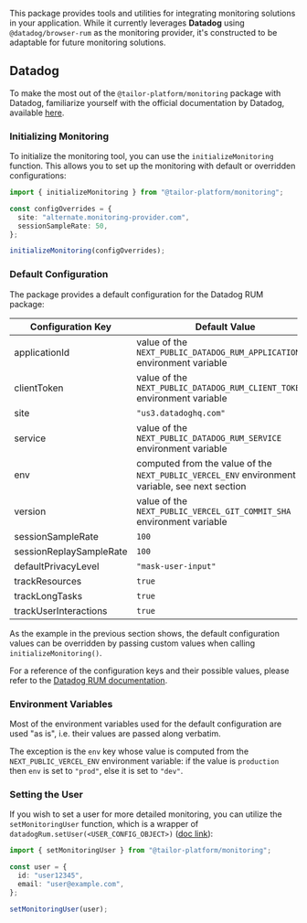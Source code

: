 This package provides tools and utilities for integrating monitoring solutions in your application. While it currently leverages **Datadog** using `@datadog/browser-rum` as the monitoring provider, it's constructed to be adaptable for future monitoring
solutions.

## Datadog

To make the most out of the `@tailor-platform/monitoring` package with Datadog, familiarize yourself with the official documentation by Datadog, available [here](https://docs.datadoghq.com/real_user_monitoring/browser).

### Initializing Monitoring

To initialize the monitoring tool, you can use the `initializeMonitoring` function. This allows you to set up the
monitoring with default or overridden configurations:

```ts
import { initializeMonitoring } from "@tailor-platform/monitoring";

const configOverrides = {
  site: "alternate.monitoring-provider.com",
  sessionSampleRate: 50,
};

initializeMonitoring(configOverrides);
```

### Default Configuration

The package provides a default configuration for the Datadog RUM package:

| Configuration Key       | Default Value                                                                                  |
| ----------------------- | ---------------------------------------------------------------------------------------------- |
| applicationId           | value of the `NEXT_PUBLIC_DATADOG_RUM_APPLICATION_ID` environment variable                     |
| clientToken             | value of the `NEXT_PUBLIC_DATADOG_RUM_CLIENT_TOKEN` environment variable                       |
| site                    | `"us3.datadoghq.com"`                                                                          |
| service                 | value of the `NEXT_PUBLIC_DATADOG_RUM_SERVICE` environment variable                            |
| env                     | computed from the value of the `NEXT_PUBLIC_VERCEL_ENV` environment variable, see next section |
| version                 | value of the `NEXT_PUBLIC_VERCEL_GIT_COMMIT_SHA` environment variable                          |
| sessionSampleRate       | `100`                                                                                          |
| sessionReplaySampleRate | `100`                                                                                          |
| defaultPrivacyLevel     | `"mask-user-input"`                                                                            |
| trackResources          | `true`                                                                                         |
| trackLongTasks          | `true`                                                                                         |
| trackUserInteractions   | `true`                                                                                         |

As the example in the previous section shows, the default configuration values can be overridden by passing custom values when calling `initializeMonitoring()`.

For a reference of the configuration keys and their possible values, please refer to the [Datadog RUM documentation](https://docs.datadoghq.com/real_user_monitoring/browser/#configuration).

### Environment Variables

Most of the environment variables used for the default configuration are used "as is", i.e. their values are passed along verbatim.

The exception is the `env` key whose value is computed from the `NEXT_PUBLIC_VERCEL_ENV` environment variable: if the value is `production` then `env` is set to `"prod"`, else it is set to `"dev"`.

### Setting the User

If you wish to set a user for more detailed monitoring, you can utilize the `setMonitoringUser` function, which is a wrapper of `datadogRum.setUser(<USER_CONFIG_OBJECT>)` ([doc link](https://docs.datadoghq.com/real_user_monitoring/browser/modifying_data_and_context/?tab=npm#identify-user-session)):

```ts
import { setMonitoringUser } from "@tailor-platform/monitoring";

const user = {
  id: "user12345",
  email: "user@example.com",
};

setMonitoringUser(user);
```

